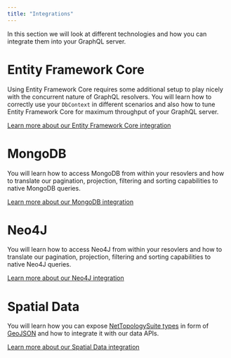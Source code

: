 ```yaml
---
title: "Integrations"
---
```


In this section we will look at different technologies and how you can integrate them into your GraphQL server.

# Entity Framework Core

Using Entity Framework Core requires some additional setup to play nicely with the concurrent nature of GraphQL resolvers. You will learn how to correctly use your `DbContext` in different scenarios and also how to tune Entity Framework Core for maximum throughput of your GraphQL server.

[Learn more about our Entity Framework Core integration](/docs/hotchocolate/v12/integrations/entity-framework)

# MongoDB

You will learn how to access MongoDB from within your resovlers and how to translate our pagination, projection, filtering and sorting capabilities to native MongoDB queries.

[Learn more about our MongoDB integration](/docs/hotchocolate/v12/integrations/mongodb)


# Neo4J

You will learn how to access Neo4J from within your resovlers and how to translate our pagination, projection, filtering and sorting capabilities to native Neo4J queries.

[Learn more about our Neo4J integration](/docs/hotchocolate/v12/integrations/neo4j)

# Spatial Data

You will learn how you can expose [NetTopologySuite types](https://github.com/NetTopologySuite/NetTopologySuite) in form of [GeoJSON](https://geojson.org/) and how to integrate it with our data APIs.

[Learn more about our Spatial Data integration](/docs/hotchocolate/v12/integrations/spatial-data)
